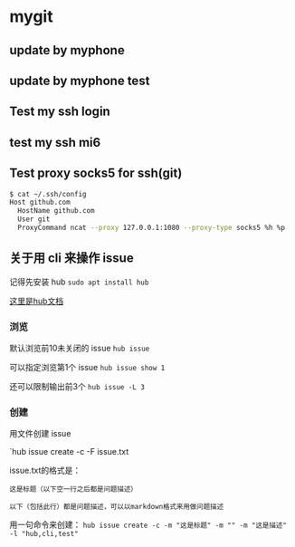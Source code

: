 # mygit
## update by myphone
## update by myphone test
## Test my ssh login
## test my ssh mi6
## Test proxy socks5 for ssh(git)
 ```bash
$ cat ~/.ssh/config
Host github.com
   HostName github.com
   User git
   ProxyCommand ncat --proxy 127.0.0.1:1080 --proxy-type socks5 %h %p
```


## 关于用 cli 来操作 issue
 记得先安装 hub
 `sudo apt install hub`

[这里是hub文档](https://hub.github.com/hub.1.html)

### 浏览
 默认浏览前10未关闭的 issue
 `hub issue`

 可以指定浏览第1个 issue
 `hub issue show 1`

 还可以限制输出前3个
 `hub issue -L 3`

### 创建
 用文件创建 issue

 `hub issue create -c -F issue.txt

 issue.txt的格式是：

 ```
 这是标题（以下空一行之后都是问题描述）

 以下（包括此行）都是问题描述，可以以markdown格式来用做问题描述
 ```

 用一句命令来创建：
 `hub issue create -c -m "这是标题" -m "" -m "这是描述" -l "hub,cli,test"`
